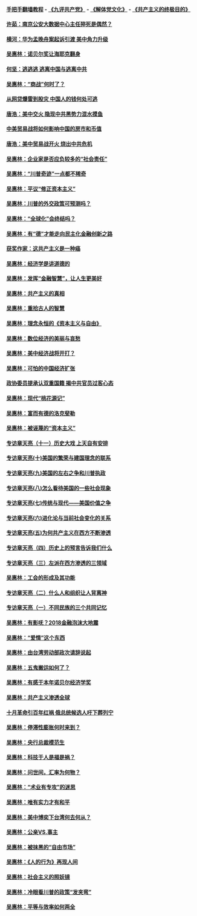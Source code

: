 #### [手把手翻墙教程](https://github.com/gfw-breaker/guides/wiki) -  [《九评共产党》](https://github.com/gfw-breaker/9ping.md?t=05061537) - [《解体党文化》](https://github.com/gfw-breaker/jtdwh.md?t=05061537) - [《共产主义的终极目的》](https://github.com/gfw-breaker/gczydzjmd.md?t=05061537)

#### [许茹：南京公安大数据中心主任猝死是偶然？](../pages/nsc423/n11064744.md?t=05061537) 

#### [横河：华为孟晚舟案起诉引渡 美中角力升级](../pages/nsc423/n11027230.md?t=05061537) 

#### [吴惠林：诺贝尔奖让海耶克翻身](../pages/nsc423/n10890049.md?t=05061537) 

#### [何坚：逃逃逃 逃离中国与逃离中共](../pages/nsc423/n10592891.md?t=05061537) 

#### [吴惠林：“商战”何时了？](../pages/nsc423/n10573558.md?t=05061537) 

#### [从网贷爆雷到股灾 中国人的钱何处可逃](../pages/nsc423/n10572800.md?t=05061537) 

#### [唐浩：美中交火 隐现中共黑势力混水摸鱼](../pages/nsc423/n10544040.md?t=05061537) 

#### [中美贸易战将如何影响中国的房市和币值](../pages/nsc423/n10543697.md?t=05061537) 

#### [唐浩：美中贸易战开火 烧出中共危机](../pages/nsc423/n10540126.md?t=05061537) 

#### [吴惠林：企业家是否应负较多的“社会责任”](../pages/nsc423/n10535022.md?t=05061537) 

#### [吴惠林：“川普奇迹”一点都不稀奇](../pages/nsc423/n10512808.md?t=05061537) 

#### [吴惠林：平议“修正资本主义”](../pages/nsc423/n10495724.md?t=05061537) 

#### [吴惠林：川普的外交政策可预测吗？](../pages/nsc423/n10462387.md?t=05061537) 

#### [吴惠林：“全球化”会终结吗？](../pages/nsc423/n10452838.md?t=05061537) 

#### [吴惠林：有“德”才能走向民主化金融创新之路](../pages/nsc423/n10432292.md?t=05061537) 

#### [获奖作家：这共产主义是一种癌](../pages/nsc423/n10431541.md?t=05061537) 

#### [吴惠林：经济学是讲道德的](../pages/nsc423/n10398014.md?t=05061537) 

#### [吴惠林：发挥“金融智慧”，让人生更美好](../pages/nsc423/n10375019.md?t=05061537) 

#### [吴惠林：共产主义的真相](../pages/nsc423/n10351394.md?t=05061537) 

#### [吴惠林：重拾古人的智慧](../pages/nsc423/n10337691.md?t=05061537) 

#### [吴惠林：理念永恒的《资本主义与自由》](../pages/nsc423/n10316274.md?t=05061537) 

#### [吴惠林：数位经济的美丽与哀愁](../pages/nsc423/n10292946.md?t=05061537) 

#### [吴惠林：美中经济战将开打？](../pages/nsc423/n10258825.md?t=05061537) 

#### [吴惠林：可怕的中国经济扩张](../pages/nsc423/n10219147.md?t=05061537) 

#### [政协委员提承认双重国籍 揭中共官员过客心态](../pages/nsc423/n10208809.md?t=05061537) 

#### [吴惠林：现代“桃花源记”](../pages/nsc423/n10185234.md?t=05061537) 

#### [吴惠林：富而有德的洛克斐勒](../pages/nsc423/n10142264.md?t=05061537) 

#### [吴惠林：被诬蔑的“资本主义”](../pages/nsc423/n10124816.md?t=05061537) 

#### [专访章天亮（十一）历史大戏 上天自有安排](../pages/nsc423/n10094905.md?t=05061537) 

#### [专访章天亮(十)美国的繁荣与建国理念的联系](../pages/nsc423/n10094899.md?t=05061537) 

#### [专访章天亮(九)美国的左右之争和川普执政](../pages/nsc423/n10094889.md?t=05061537) 

#### [专访章天亮(八)怎么看待美国的一些社会现象](../pages/nsc423/n10094857.md?t=05061537) 

#### [专访章天亮(七)传统与现代——美国价值之争](../pages/nsc423/n10093140.md?t=05061537) 

#### [专访章天亮(六)进化论与当前社会变化的关系](../pages/nsc423/n10092036.md?t=05061537) 

#### [专访章天亮(五)为何共产主义在西方不断渗透](../pages/nsc423/n10083620.md?t=05061537) 

#### [专访章天亮（四）历史上的预言告诉我们什么](../pages/nsc423/n10083606.md?t=05061537) 

#### [专访章天亮（三）左派在西方渗透的三领域](../pages/nsc423/n10081115.md?t=05061537) 

#### [吴惠林：工会的形成及其功能](../pages/nsc423/n10080633.md?t=05061537) 

#### [专访章天亮（二）什么人和组织让人背离神](../pages/nsc423/n10076637.md?t=05061537) 

#### [专访章天亮（一）不同民族的三个共同记忆](../pages/nsc423/n10074188.md?t=05061537) 

#### [吴惠林：有影呒？2018金融泡沫大地震](../pages/nsc423/n10040534.md?t=05061537) 

#### [吴惠林：“爱情”这个东西](../pages/nsc423/n10019423.md?t=05061537) 

#### [吴惠林：由台湾劳动部政次请辞说起](../pages/nsc423/n9979679.md?t=05061537) 

#### [吴惠林：五鬼搬运如何了？](../pages/nsc423/n9925338.md?t=05061537) 

#### [吴惠林：有感于本年诺贝尔经济学奖](../pages/nsc423/n9871883.md?t=05061537) 

#### [吴惠林：共产主义渗透全球](../pages/nsc423/n9812748.md?t=05061537) 

#### [十月革命引百年红祸 俄总统候选人吁下葬列宁](../pages/nsc423/n9810182.md?t=05061537) 

#### [吴惠林：停滞性膨胀何时来到？](../pages/nsc423/n9764136.md?t=05061537) 

#### [吴惠林：央行总裁模范生](../pages/nsc423/n9728134.md?t=05061537) 

#### [吴惠林：科技于人是福是祸？](../pages/nsc423/n9672982.md?t=05061537) 

#### [吴惠林：问世间，汇率为何物？](../pages/nsc423/n9621788.md?t=05061537) 

#### [吴惠林：“术业有专攻”的迷思](../pages/nsc423/n9580363.md?t=05061537) 

#### [吴惠林：唯有实力才有和平](../pages/nsc423/n9529599.md?t=05061537) 

#### [吴惠林：美中博奕下台湾何去何从？](../pages/nsc423/n9483598.md?t=05061537) 

#### [吴惠林：公亲VS.事主](../pages/nsc423/n9425637.md?t=05061537) 

#### [吴惠林：被抹黑的“自由市场”](../pages/nsc423/n9351545.md?t=05061537) 

#### [吴惠林：《人的行为》再现人间](../pages/nsc423/n9296339.md?t=05061537) 

#### [吴惠林：社会主义的照妖镜](../pages/nsc423/n9243460.md?t=05061537) 

#### [吴惠林：冷眼看川普的政策“发夹弯”](../pages/nsc423/n9120684.md?t=05061537) 

#### [吴惠林：平等与效率如何两全](../pages/nsc423/n9075430.md?t=05061537) 

